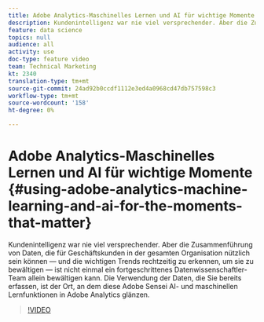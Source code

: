 ```yaml
---
title: Adobe Analytics-Maschinelles Lernen und AI für wichtige Momente
description: Kundenintelligenz war nie viel versprechender. Aber die Zusammenführung von Daten, die für Geschäftskunden in der gesamten Organisation nützlich sein können — und die wichtigen Trends rechtzeitig zu erkennen, um sie zu bewältigen — ist nicht einmal ein fortgeschrittenes Datenwissenschaftler-Team allein bewältigen kann. Die Verwendung der Daten, die Sie bereits erfassen, ist der Ort, an dem diese Adobe Sensei AI- und maschinellen Lernfunktionen in Adobe Analytics glänzen.
feature: data science
topics: null
audience: all
activity: use
doc-type: feature video
team: Technical Marketing
kt: 2340
translation-type: tm+mt
source-git-commit: 24ad92b0ccdf1112e3ed4a0968cd47db757598c3
workflow-type: tm+mt
source-wordcount: '158'
ht-degree: 0%

---
```



# Adobe Analytics-Maschinelles Lernen und AI für wichtige Momente {#using-adobe-analytics-machine-learning-and-ai-for-the-moments-that-matter}

Kundenintelligenz war nie viel versprechender. Aber die Zusammenführung von Daten, die für Geschäftskunden in der gesamten Organisation nützlich sein können — und die wichtigen Trends rechtzeitig zu erkennen, um sie zu bewältigen — ist nicht einmal ein fortgeschrittenes Datenwissenschaftler-Team allein bewältigen kann. Die Verwendung der Daten, die Sie bereits erfassen, ist der Ort, an dem diese Adobe Sensei AI- und maschinellen Lernfunktionen in Adobe Analytics glänzen.

>[!VIDEO](https://video.tv.adobe.com/v/25837/?quality=12)
